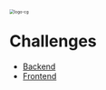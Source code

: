 <img src="https://img.carteiraglobal.com/logo-cg.png" alt="logo-cg" style="zoom:50%;float:left;" />

# Challenges

- [Backend](https://github.com/carteiraglobal/challenge/blob/master/backend/README.md)
- [Frontend](https://github.com/carteiraglobal/challenge/blob/master/frontend/README.md)